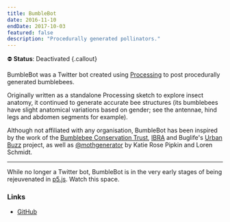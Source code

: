 ```yaml
---
title: BumbleBot
date: 2016-11-10
endDate: 2017-10-03
featured: false
description: "Procedurally generated pollinators."
---
```


⛔ **Status**: Deactivated {.callout}

BumbleBot was a Twitter bot created using [Processing](http://processing.org/) to post procedurally generated bumblebees.

Originally written as a standalone Processing sketch to explore insect anatomy, it continued to generate accurate bee structures (its bumblebees have slight anatomical variations based on gender; see the antennae, hind legs and abdomen segments for example).

Although not affiliated with any organisation, BumbleBot has been inspired by the work of the [Bumblebee Conservation Trust](http://bumblebeeconservation.org/), [IBRA](http://www.ibrabee.org.uk/) and Buglife's [Urban Buzz](https://www.buglife.org.uk/urban-buzz/) project, as well as [@mothgenerator](https://twitter.com/mothgenerator) by Katie Rose Pipkin and Loren Schmidt.

---

While no longer a Twitter bot, BumbleBot is in the very early stages of being rejeuvenated in [p5.js](https://p5js.org). Watch this space.

### Links
- [GitHub](https://github.com/codemacabre/bumblebot)

